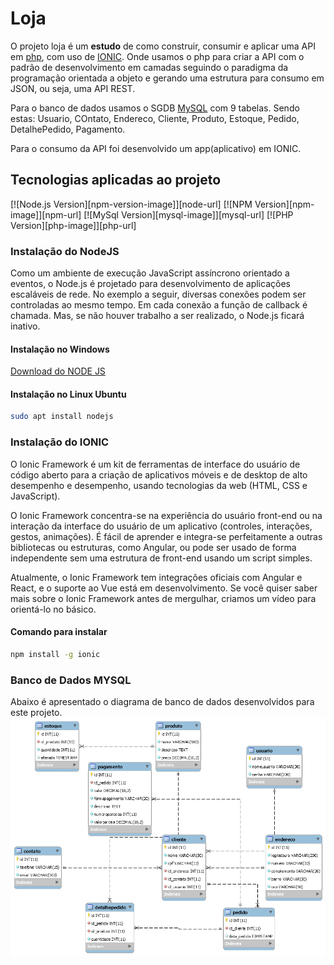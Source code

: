 # Loja
O projeto loja é um __estudo__ de como construir, consumir e
aplicar uma API em [php](https://www.php.net/), com uso de [IONIC](https://ionicframework.com/). Onde usamos o php
para criar a API com o padrão de desenvolvimento em camadas
seguindo o paradigma da programação orientada a objeto e gerando 
uma estrutura para consumo em JSON, ou seja, uma API REST.

Para o banco de dados usamos o SGDB [MySQL](https://dev.mysql.com/) com 9 tabelas. Sendo
estas: Usuario, COntato, Endereco, Cliente, Produto, Estoque, Pedido,
DetalhePedido, Pagamento.

Para o consumo da API foi desenvolvido um app(aplicativo) em IONIC.

## Tecnologias aplicadas ao projeto 
[![Node.js Version][npm-version-image]][node-url]
[![NPM Version][npm-image]][npm-url]
[![MySql Version][mysql-image]][mysql-url]
[![PHP Version][php-image]][php-url]

### Instalação do NodeJS
Como um ambiente de execução JavaScript assíncrono orientado a eventos,
 o Node.js é projetado para desenvolvimento de aplicações escaláveis de rede.
  No exemplo a seguir, diversas conexões podem ser controladas ao mesmo tempo. 
  Em cada conexão a função de callback é chamada. Mas, se não houver trabalho a ser realizado, o Node.js ficará inativo.

  #### Instalação no Windows

  [Download do NODE JS](https://nodejs.org/pt-br/download/)

  #### Instalação no Linux Ubuntu 
  ```bash
  sudo apt install nodejs
  ```
  ### Instalação do IONIC
  O Ionic Framework é um kit de ferramentas de interface do usuário
   de código aberto para a criação de aplicativos móveis e de desktop de alto 
   desempenho e desempenho, usando tecnologias da web (HTML, CSS e JavaScript).

O Ionic Framework concentra-se na experiência do usuário front-end ou na 
interação da interface do usuário de um aplicativo (controles, interações, 
gestos, animações). É fácil de aprender e integra-se perfeitamente a outras
 bibliotecas ou estruturas, como Angular, ou pode ser usado de forma independente
  sem uma estrutura de front-end usando um script simples.

Atualmente, o Ionic Framework tem integrações oficiais com Angular e React,
 e o suporte ao Vue está em desenvolvimento. Se você quiser saber mais sobre
  o Ionic Framework antes de mergulhar, criamos um vídeo para orientá-lo no básico.

  #### Comando para instalar 
  ```bash
  npm install -g ionic
  ```
  ### Banco de Dados MYSQL
  Abaixo é apresentado o diagrama de banco de dados 
  desenvolvidos para este projeto.
![](db/img/diagramabanco.png)
